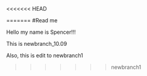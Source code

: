 <<<<<<< HEAD

=======
#Read me

Hello my name is Spencer!!!

This is newbranch_10.09

Also, this is edit to newbranch1
>>>>>>> newbranch1
